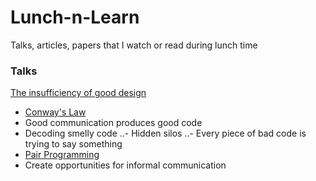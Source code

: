 # Lunch-n-Learn

Talks, articles, papers that I watch or read during lunch time

### Talks

[The insufficiency of good design](https://www.youtube.com/watch?v=UgrVdHYEZGg)

- [Conway's Law](https://en.wikipedia.org/wiki/Conway's_law)
- Good communication produces good code
- Decoding smelly code
..- Hidden silos
..- Every piece of bad code is trying to say something
- [Pair Programming](https://en.wikipedia.org/wiki/Pair_programming)
- Create opportunities for informal communication
